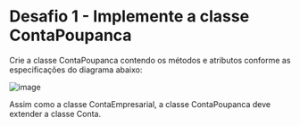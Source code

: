 # Desafio 1 - Implemente a classe ContaPoupanca
Crie a classe ContaPoupanca contendo os métodos e atributos conforme as especificações do diagrama abaixo:

![image](https://github.com/leticiasegurasse/JAVA/assets/146223401/095b1ca2-bf0d-4449-ab61-545110e0dda3)

Assim como a classe ContaEmpresarial, a classe ContaPoupanca deve extender a classe Conta.
